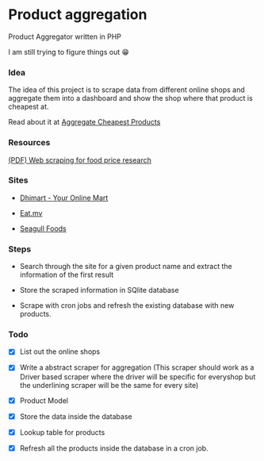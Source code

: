 # Product aggregation
Product Aggregator written in PHP

I am still trying to figure things out 😁

### Idea

The idea of this project is to scrape data from different online shops and aggregate them into a dashboard and show the shop where that product is cheapest at.

Read about it at [Aggregate Cheapest Products](https://jinas.me/aggregate-cheapest-products-from-online-shops-in-maldives)

### Resources

[(PDF) Web scraping for food price research](https://www.researchgate.net/publication/337186825_Web_scraping_for_food_price_research)

### Sites

- [Dhimart - Your Online Mart](https://dhimart.mv/)

- [Eat.mv](https://www.eat.mv/)

- [Seagull Foods](https://foods.seagullmaldives.com/)


### Steps

- Search through the site for a given product name and extract the information of the first result
  
- Store the scraped information in SQlite database
  
- Scrape with cron jobs and refresh the existing database with new products.
  

### Todo

- [x] List out the online shops
  
- [x] Write a abstract scraper for aggregation (This scraper should work as a Driver based scraper where the driver will be specific for everyshop but the underlining scraper will be the same for every site)

- [x] Product Model
  
- [x] Store the data inside the database

- [x] Lookup table for products
  
- [x] Refresh all the products inside the database in a cron job.
